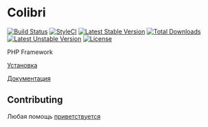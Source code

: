 Colibri
=======

[![Build Status](https://travis-ci.org/PHPColibri/framework.svg?branch=master)](https://travis-ci.org/PHPColibri/framework)
[![StyleCI](https://styleci.io/repos/5138117/shield?branch=master&style=plastic)](https://styleci.io/repos/5138117)
[![Latest Stable Version](https://poser.pugx.org/colibri/framework/v/stable.svg)](https://packagist.org/packages/colibri/framework)
[![Total Downloads](https://poser.pugx.org/colibri/framework/downloads)](https://packagist.org/packages/colibri/framework)
[![Latest Unstable Version](https://poser.pugx.org/colibri/framework/v/unstable.svg)](https://packagist.org/packages/colibri/framework)
[![License](https://poser.pugx.org/colibri/framework/license.svg)](https://packagist.org/packages/colibri/framework)

PHP Framework

[Установка](https://github.com/PHPColibri/docs/blob/master/quick.md)

[Документация](https://github.com/PHPColibri/docs#colibri-documentation)

Contributing
------------
Любая помощь [приветствуется](/contributing.md)
